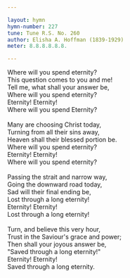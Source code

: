 ```yaml
---

layout: hymn
hymn-number: 227
tune: Tune R.S. No. 260
author: Elisha A. Hoffman (1839-1929)
meter: 8.8.8.8.8.8.

---
```

Where will you spend eternity?<br>This question comes to you and me!<br>Tell me, what shall your answer be,<br>Where will you spend eternity?<br>Eternity! Eternity!<br>Where will you spend Eternity?<br><br>Many are choosing Christ today,<br>Turning from all their sins away,<br>Heaven shall their blessed portion be.<br>Where will you spend eternity?<br>Eternity! Eternity!<br>Where will you spend eternity?<br><br>Passing the strait and narrow way,<br>Going the downward road today,<br>Sad will their final ending be,<br>Lost through a long eternity!<br>Eternity! Eternity!<br>Lost through a long eternity!<br><br>Turn, and believe this very hour,<br>Trust in the Saviour's grace and power;<br>Then shall your joyous answer be,<br>"Saved through a long eternity!"<br>Eternity! Eternity!<br>Saved through a long eternity.<br><br><br>
